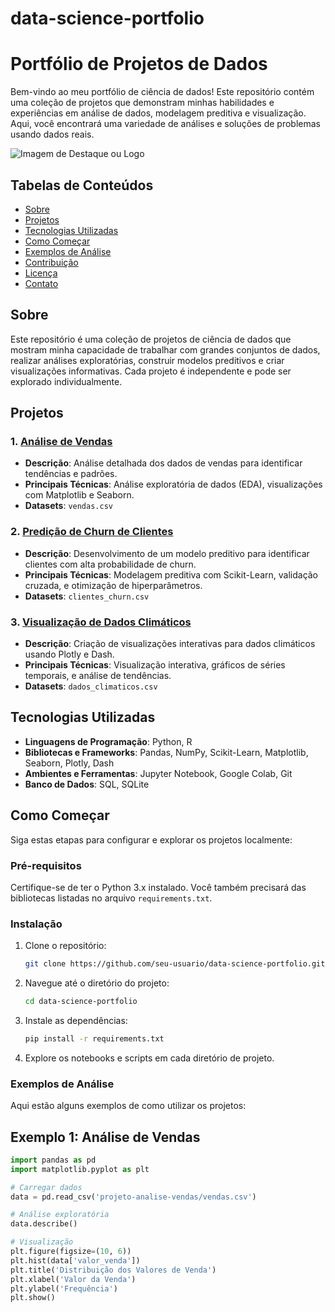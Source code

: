 # data-science-portfolio
# Portfólio de Projetos de Dados

Bem-vindo ao meu portfólio de ciência de dados! Este repositório contém uma coleção de projetos que demonstram minhas habilidades e experiências em análise de dados, modelagem preditiva e visualização. Aqui, você encontrará uma variedade de análises e soluções de problemas usando dados reais.

![Imagem de Destaque ou Logo](URL-para-imagem)

## Tabelas de Conteúdos

- [Sobre](#sobre)
- [Projetos](#projetos)
- [Tecnologias Utilizadas](#tecnologias-utilizadas)
- [Como Começar](#como-começar)
- [Exemplos de Análise](#exemplos-de-análise)
- [Contribuição](#contribuição)
- [Licença](#licença)
- [Contato](#contato)

## Sobre

Este repositório é uma coleção de projetos de ciência de dados que mostram minha capacidade de trabalhar com grandes conjuntos de dados, realizar análises exploratórias, construir modelos preditivos e criar visualizações informativas. Cada projeto é independente e pode ser explorado individualmente.

## Projetos

### 1. [Análise de Vendas](projeto-analise-vendas/)
- **Descrição**: Análise detalhada dos dados de vendas para identificar tendências e padrões.
- **Principais Técnicas**: Análise exploratória de dados (EDA), visualizações com Matplotlib e Seaborn.
- **Datasets**: `vendas.csv`

### 2. [Predição de Churn de Clientes](projeto-predicao-churn/)
- **Descrição**: Desenvolvimento de um modelo preditivo para identificar clientes com alta probabilidade de churn.
- **Principais Técnicas**: Modelagem preditiva com Scikit-Learn, validação cruzada, e otimização de hiperparâmetros.
- **Datasets**: `clientes_churn.csv`

### 3. [Visualização de Dados Climáticos](projeto-visualizacao-climaticos/)
- **Descrição**: Criação de visualizações interativas para dados climáticos usando Plotly e Dash.
- **Principais Técnicas**: Visualização interativa, gráficos de séries temporais, e análise de tendências.
- **Datasets**: `dados_climaticos.csv`

## Tecnologias Utilizadas

- **Linguagens de Programação**: Python, R
- **Bibliotecas e Frameworks**: Pandas, NumPy, Scikit-Learn, Matplotlib, Seaborn, Plotly, Dash
- **Ambientes e Ferramentas**: Jupyter Notebook, Google Colab, Git
- **Banco de Dados**: SQL, SQLite

## Como Começar

Siga estas etapas para configurar e explorar os projetos localmente:

### Pré-requisitos

Certifique-se de ter o Python 3.x instalado. Você também precisará das bibliotecas listadas no arquivo `requirements.txt`.

### Instalação

1. Clone o repositório:
   ```bash
   git clone https://github.com/seu-usuario/data-science-portfolio.git

2. Navegue até o diretório do projeto:
   ```bash
   cd data-science-portfolio

3. Instale as dependências:
   ```bash
   pip install -r requirements.txt

4. Explore os notebooks e scripts em cada diretório de projeto.

### Exemplos de Análise

Aqui estão alguns exemplos de como utilizar os projetos:

## Exemplo 1: Análise de Vendas
```python
import pandas as pd
import matplotlib.pyplot as plt

# Carregar dados
data = pd.read_csv('projeto-analise-vendas/vendas.csv')

# Análise exploratória
data.describe()

# Visualização
plt.figure(figsize=(10, 6))
plt.hist(data['valor_venda'])
plt.title('Distribuição dos Valores de Venda')
plt.xlabel('Valor da Venda')
plt.ylabel('Frequência')
plt.show()
